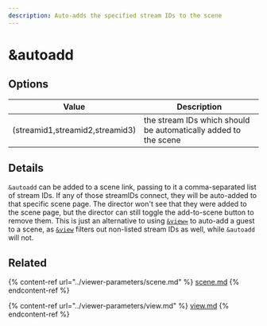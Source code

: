 ```yaml
---
description: Auto-adds the specified stream IDs to the scene
---
```


# \&autoadd

## Options

| Value                           | Description                                                     |
| ------------------------------- | --------------------------------------------------------------- |
| (streamid1,streamid2,streamid3) | the stream IDs which should be automatically added to the scene |

## Details

`&autoadd` can be added to a scene link, passing to it a comma-separated list of stream IDs. If any of those streamIDs connect, they will be auto-added to that specific scene page. The director won't see that they were added to the scene page, but the director can still toggle the add-to-scene button to remove them. This is just an alternative to using [`&view=`](../viewer-parameters/view.md) to auto-add a guest to a scene, as [`&view`](../viewer-parameters/view.md) filters out non-listed stream IDs as well, while `&autoadd` will not.

## Related

{% content-ref url="../viewer-parameters/scene.md" %}
[scene.md](../viewer-parameters/scene.md)
{% endcontent-ref %}

{% content-ref url="../viewer-parameters/view.md" %}
[view.md](../viewer-parameters/view.md)
{% endcontent-ref %}
